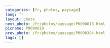 ```yaml
---
categories: [fr, photos, paysage]
lang: fr
layout: photo
next_photo: /fr/photos/paysage/P0000018.html
picname: P0000019
prev_photo: /fr/photos/paysage/P0000384.html
tags: []
---
```


